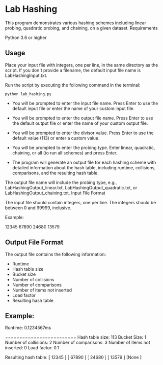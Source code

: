 # Lab Hashing

This program demonstrates various hashing schemes including linear probing, quadratic probing, and chaining, on a given dataset.
Requirements

Python 3.6 or higher

## Usage

Place your input file with integers, one per line, in the same directory as the script. If you don't provide a filename, the default input file name is LabHashingInput.txt.

Run the script by executing the following command in the terminal:

```
python lab_hashing.py
```

- You will be prompted to enter the input file name. Press Enter to use the default input file or enter the name of your custom input file.

- You will be prompted to enter the output file name. Press Enter to use the default output file or enter the name of your custom output file.

- You will be prompted to enter the divisor value. Press Enter to use the default value (113) or enter a custom value.

- You will be prompted to enter the probing type. Enter linear, quadratic, chaining, or all (to run all schemes) and press Enter.

- The program will generate an output file for each hashing scheme with detailed information about the hash table, including runtime, collisions, comparisons, and the resulting hash table.

The output file name will include the probing type, e.g., LabHashingOutput_linear.txt, LabHashingOutput_quadratic.txt, or LabHashingOutput_chaining.txt.
Input File Format

The input file should contain integers, one per line. The integers should be between 0 and 99999, inclusive.

Example:

12345
67890
24680
13579

## Output File Format

The output file contains the following information:

- Runtime
- Hash table size
- Bucket size
- Number of collisions
- Number of comparisons
- Number of items not inserted
- Load factor
- Resulting hash table

## Example:

Runtime: 0.1234567ms

=========================
Hash table size: 113
Bucket Size: 1
Number of collisions: 2
Number of comparisons: 3
Number of items not inserted: 0
Load factor: 0.1

Resulting hash table:
[ 12345 ] [ 67890 ] [ 24680 ] [ 13579 ] [None  ]
